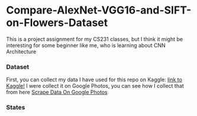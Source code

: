 # Compare-AlexNet-VGG16-and-SIFT-on-Flowers-Dataset
This is a project assignment for my CS231 classes, but I think it might be interesting for some beginner like me, who is learning about CNN Architecture

### Dataset
First, you can collect my data I have used for this repo on Kaggle: [link to Kaggle!](https://www.kaggle.com/thyhhi/flowers-dataset)
I were collect it on Google Photos, you can see how I collect that from here [Scrape Data On Google Photos]()

### States
